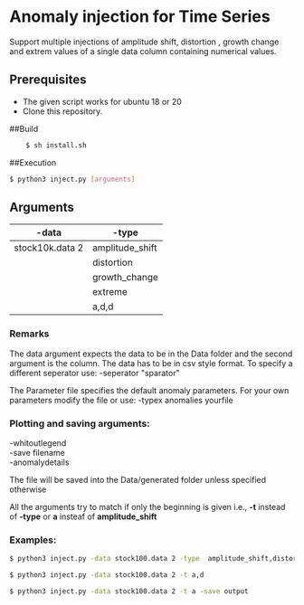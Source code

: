 # Anomaly injection for Time Series  
Support multiple injections of amplitude shift, distortion , growth change and extrem values of a single data column containing numerical values.


## Prerequisites
- The given script works for ubuntu 18 or 20
- Clone this repository.

##Build
```bash
    $ sh install.sh
```
##Execution
```bash
$ python3 inject.py [arguments]
```
## Arguments

 | -data  | -type   
 | -------- | -------- | 
 | stock10k.data 2    | amplitude_shift |
 |   |distortion |  
 |   | growth_change |
 |   | extreme |   
 |   | a,d,d |   

### Remarks
The data argument expects the data to be in the Data folder and the second argument
is the column.
The data has to be in csv style format. To specify a different seperator use:
-seperator  "sparator"

The Parameter file specifies the default anomaly parameters.
For your own parameters modify the file or use:
-typex anomalies yourfile


### Plotting and saving arguments:
-whitoutlegend\
-save filename\
-anomalydetails

The file will be saved into the Data/generated folder unless specified otherwise


All the arguments try to match if only the beginning is given i.e., **-t** instead of **-type** or **a** insteaf of **amplitude_shift**
### Examples:
```bash
$ python3 inject.py -data stock100.data 2 -type  amplitude_shift,distortion -anomalydetails

$ python3 inject.py -data stock100.data 2 -t a,d 

$ python3 inject.py -data stock100.data 2 -t a -save output 
```

[comment]: <> (### Additional experimental run)

[comment]: <> (The file runc.py has an optional argument -cont where one can continue working on the same anomalies and -delete to delete an anomalie by index)

[comment]: <> (#### Example)

[comment]: <> (```bash)

[comment]: <> ($ python3 runc.py -data Data/stock10k.data -col 2 -cont)

[comment]: <> (-t a -l 10 )

[comment]: <> (-t d   )

[comment]: <> (-t g)

[comment]: <> (-an )

[comment]: <> (1 {'type': 'amplitude_shift', 'factor': 8, 'index_range': &#40;690, 699&#41;} )

[comment]: <> (2 {'type': 'distortion', 'factor': 8, 'index_range': &#40;11270, 11279&#41;} )

[comment]: <> (3 {'type': 'growth_change', 'factor': 8, 'index_range': &#40;5064, 5073&#41;} )

[comment]: <> (-delete 2 )

[comment]: <> (-an )

[comment]: <> (1 {'type': 'amplitude_shift', 'factor': 8, 'index_range': &#40;690, 699&#41;} )

[comment]: <> (3 {'type': 'growth_change', 'factor': 8, 'index_range': &#40;5064, 5073&#41;} )

[comment]: <> (-save continiousoutput)

[comment]: <> (exit)

[comment]: <> (```)


